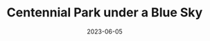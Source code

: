 ---
title: "Centennial Park under a Blue Sky"
date: 2023-06-05
location: Centennial Park
picture: "/assets/camera-roll/2023/06/2023-06-05-centennial-park-under-a-blue-sky/20230605_003625789_iOS.jpg"
thumbnail: "/assets/camera-roll/2023/06/2023-06-05-centennial-park-under-a-blue-sky/20230605_003625789_iOS-thumbnail.jpg"
near:
  - Weathered paint at North Creek School
  - Trail through Centennial Park
type: picture
tags:
  - sky
  - tree
  - Centennial Park
---